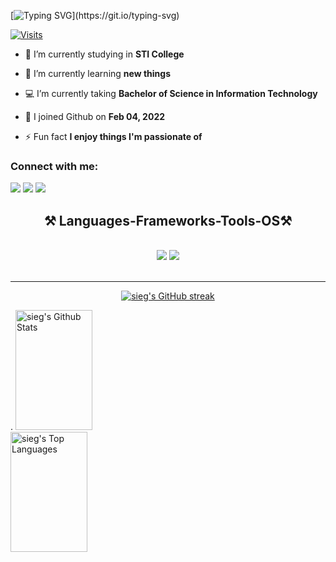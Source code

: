 [![Typing SVG](https://readme-typing-svg.herokuapp.com?font=comfortaa&color=FFFFFF&size=25&width=600&lines=Hi+👋,+I'm+Sieg;An+Aspiring+Software+Developer+🐱;Information+Technology+Student+🧑‍💻;)](https://git.io/typing-svg)

[![Visits](https://komarev.com/ghpvc/?username=sgfrdgrln&color=03C988&style=flat&label=Profile+Views)](https://github.com/sgfrdgrln)

- 🔭 I’m currently studying in **STI College**

- 🌱 I’m currently learning **new things**

- 💻 I’m currently taking **Bachelor of Science in Information Technology**

- 🤖 I joined Github on **Feb 04, 2022**

- ⚡ Fun fact **I enjoy things I'm passionate of**

<h3 align="left">Connect with me:</h3>
<p align="left">
  <a href="https://github.com/sgfrdgrln"><img src="https://skillicons.dev/icons?i=instagram"/></a>
  <a href="https://discord.com/users/sieg#7070"><img src="https://skillicons.dev/icons?i=discord"/></a>
  <a href="https://www.linkedin.com/in/sgfrdgrln-3ab0252bb/"><img src="https://skillicons.dev/icons?i=linkedin" /></a>
</p>

<h2 align="center">⚒️ Languages-Frameworks-Tools-OS⚒️</h2>
<br/>
<div align="center">
    <img src="https://skillicons.dev/icons?i=react,bootstrap,html,css,vscode,windows,bash,git,linux,androidstudio,github" />
    <img src="https://skillicons.dev/icons?i=nodejs,javascript,typescript,express,flutter,mongodb,java,nextjs,mysql,php,docker" /><br>
</div>

<br/>
<hr/>

<p align="center">
  <a href="https://github.com/sgfrdgrln">
    <img src="https://github-readme-streak-stats.herokuapp.com/?user=sgfrdgrln&theme=tokyonight&border=03C988&background=0D1117" alt="sieg's GitHub streak"/>
  </a>
</p>
.


<a> 
    <a href="https://github.com/sgfrdgrln"><img alt="sieg's Github Stats" src="https://denvercoder1-github-readme-stats.vercel.app/api?username=sgfrdgrln&show_icons=true&count_private=true&theme=react&border_color=03C988&bg_color=0D1117&title_color=96E9C6&icon_color=83C0C1" height="192px" width="49.5%"/></a>
  <a href="https://github.com/sgfrdgrln"><img alt="sieg's Top Languages" src="https://denvercoder1-github-readme-stats.vercel.app/api/top-langs/?username=sgfrdgrln&langs_count=8&layout=compact&theme=react&border_color=03C988&bg_color=0D1117&title_color=96E9C6&icon_color=F8D866" height="192px" width="49.5%"/></a>
  <br/>
</a>
